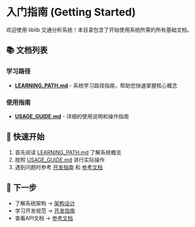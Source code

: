# 入门指南 (Getting Started)

欢迎使用 liblib 交通分析系统！本目录包含了开始使用系统所需的所有基础文档。

## 📚 文档列表

### 学习路径
- **[LEARNING_PATH.md](LEARNING_PATH.md)** - 系统学习路径指南，帮助您快速掌握核心概念

### 使用指南
- **[USAGE_GUIDE.md](USAGE_GUIDE.md)** - 详细的使用说明和操作指南

## 🚀 快速开始

1. 首先阅读 [LEARNING_PATH.md](LEARNING_PATH.md) 了解系统概览
2. 按照 [USAGE_GUIDE.md](USAGE_GUIDE.md) 进行实际操作
3. 遇到问题时参考 [开发指南](../development/) 和 [参考文档](../reference/)

## 📖 下一步

- 了解系统架构 → [架构设计](../architecture/)
- 学习开发规范 → [开发指南](../development/)
- 查看API文档 → [参考文档](../reference/)

